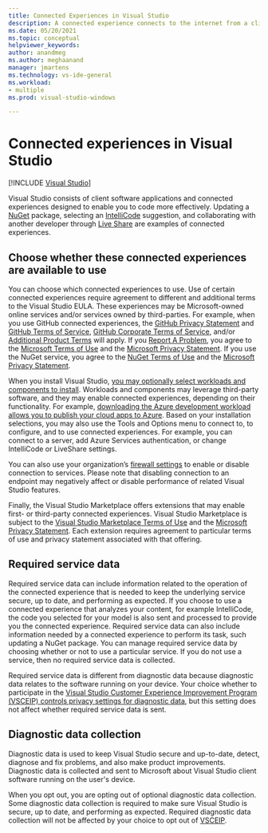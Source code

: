 ```yaml
---
title: Connected Experiences in Visual Studio 
description: A connected experience connects to the internet from a client machine and provides a service to the customer. 
ms.date: 05/20/2021
ms.topic: conceptual
helpviewer_keywords:
author: anandmeg
ms.author: meghaanand
manager: jmartens
ms.technology: vs-ide-general
ms.workload:
- multiple
ms.prod: visual-studio-windows

---
```

# **Connected experiences in Visual Studio** #

 [!INCLUDE [Visual Studio](~/includes/applies-to-version/vs-not-mac.md)]

Visual Studio consists of client software applications and connected experiences designed to enable you to code more effectively. Updating a [NuGet](/nuget/consume-packages/install-use-packages-visual-studio) package, selecting an [IntelliCode](/visualstudio/intellicode/overview) suggestion, and collaborating with another developer through [Live Share](/visualstudio/liveshare/quickstart/share) are examples of connected experiences. 

## Choose whether these connected experiences are available to use ##

You can choose which connected experiences to use. Use of certain connected experiences require agreement to different and additional terms to the Visual Studio EULA. These experiences may be Microsoft-owned online services and/or services owned by third-parties. For example, when you use GitHub connected experiences, the [GitHub Privacy Statement](https://docs.github.com/github/site-policy/github-privacy-statement) and [GitHub Terms of Service](https://docs.github.com/github/site-policy/github-terms-of-service), [GitHub Corporate Terms of Service](https://docs.github.com/github/site-policy/github-corporate-terms-of-service), and/or [Additional Product Terms](https://docs.github.com/github/site-policy/github-additional-product-terms) will apply. If you [Report A Problem](../how-to-report-a-problem-with-visual-studio.md), you agree to the [Microsoft Terms of Use](https://www.microsoft.com/legal/terms-of-use) and the [Microsoft Privacy Statement](https://privacy.microsoft.com/en-us/privacystatement). If you use the NuGet service, you agree to the [NuGet Terms of Use](https://www.nuget.org/policies/Terms) and the [Microsoft Privacy Statement](https://privacy.microsoft.com/en-us/privacystatement). 

When you install Visual Studio, [you may optionally select workloads and components to install](../../install/install-visual-studio.md). Workloads and components may leverage third-party software, and they may enable connected experiences, depending on their functionality. For example, [downloading the Azure development workload allows you to publish your cloud apps to Azure](https://visualstudio.microsoft.com/vs/features/azure/). Based on your installation selections, you may also use the Tools and Options menu to connect to, to configure, and to use connected experiences. For example, you can connect to a server, add Azure Services authentication, or change IntelliCode or LiveShare settings.  

You can also use your organization’s [firewall settings](../../install/install-and-use-visual-studio-behind-a-firewall-or-proxy-server.md) to enable or disable connection to services. Please note that disabling connection to an endpoint may negatively affect or disable performance of related Visual Studio features. 

Finally, the Visual Studio Marketplace offers extensions that may enable first- or third-party connected experiences. Visual Studio Marketplace is subject to the [Visual Studio Marketplace Terms of Use](https://cdn.vsassets.io/v/M146_20190123.39/_content/Microsoft-Visual-Studio-Marketplace-Terms-of-Use.pdf) and the [Microsoft Privacy Statement](https://privacy.microsoft.com/en-us/privacystatement). Each extension requires agreement to particular terms of use and privacy statement associated with that offering.  


## Required service data ##

Required service data can include information related to the operation of the connected experience that is needed to keep the underlying service secure, up to date, and performing as expected. If you choose to use a connected experience that analyzes your content, for example IntelliCode, the code you selected for your model is also sent and processed to provide you the connected experience. Required service data can also include information needed by a connected experience to perform its task, such updating a NuGet package. You can manage required service data by choosing whether or not to use a particular service. If you do not use a service, then no required service data is collected. 

Required service data is different from diagnostic data because diagnostic data relates to the software running on your device. Your choice whether to participate in the [Visual Studio Customer Experience Improvement Program (VSCEIP) controls privacy settings for diagnostic data](../visual-studio-experience-improvement-program.md), but this setting does not affect whether required service data is sent. 

## Diagnostic data collection ##

Diagnostic data is used to keep Visual Studio secure and up-to-date, detect, diagnose and fix problems, and also make product improvements. Diagnostic data is collected and sent to Microsoft about Visual Studio client software running on the user's device.

When you opt out, you are opting out of optional diagnostic data collection. Some diagnostic data collection is required to make sure Visual Studio is secure, up to date, and performing as expected. Required diagnostic data collection will not be affected by your choice to opt out of [VSCEIP](../visual-studio-experience-improvement-program.md). 
